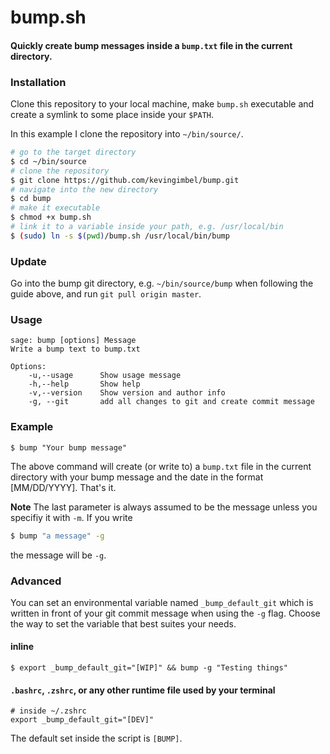 # bump.sh
#### Quickly create bump messages inside a `bump.txt` file in the current directory.

### Installation

Clone this repository to your local machine, make `bump.sh` executable and create a symlink to some place inside your `$PATH`.

In this example I clone the repository into `~/bin/source/`.

```sh
# go to the target directory
$ cd ~/bin/source
# clone the repository
$ git clone https://github.com/kevingimbel/bump.git
# navigate into the new directory
$ cd bump
# make it executable
$ chmod +x bump.sh
# link it to a variable inside your path, e.g. /usr/local/bin
$ (sudo) ln -s $(pwd)/bump.sh /usr/local/bin/bump
```

### Update

Go into the bump git directory, e.g. `~/bin/source/bump` when following the guide above, and run `git pull origin master`.

### Usage
```
sage: bump [options] Message
Write a bump text to bump.txt

Options:
    -u,--usage      Show usage message
    -h,--help       Show help
    -v,--version    Show version and author info
    -g, --git       add all changes to git and create commit message
```

### Example

```
$ bump "Your bump message"
```

The above command will create (or write to)  a `bump.txt` file in the current
directory with your bump message and the date in the format [MM/DD/YYYY]. That's
it.

**Note** The last parameter is always assumed to be the message unless you
specifiy it with `-m`. If you write

```sh
$ bump "a message" -g
```

the message will be `-g`.

### Advanced

You can set an environmental variable named `_bump_default_git` which is written in front of your git commit message when using the `-g` flag. Choose the way to set the variable that best suites your needs.

#### inline

```
$ export _bump_default_git="[WIP]" && bump -g "Testing things"
```

#### `.bashrc`, `.zshrc`, or any other runtime file used by your terminal

```
# inside ~/.zshrc
export _bump_default_git="[DEV]"
```
The default set inside the script is `[BUMP]`.
